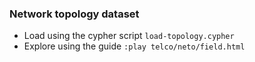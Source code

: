 ### Network topology dataset
* Load using the cypher script `load-topology.cypher`
* Explore using the guide `:play telco/neto/field.html`
